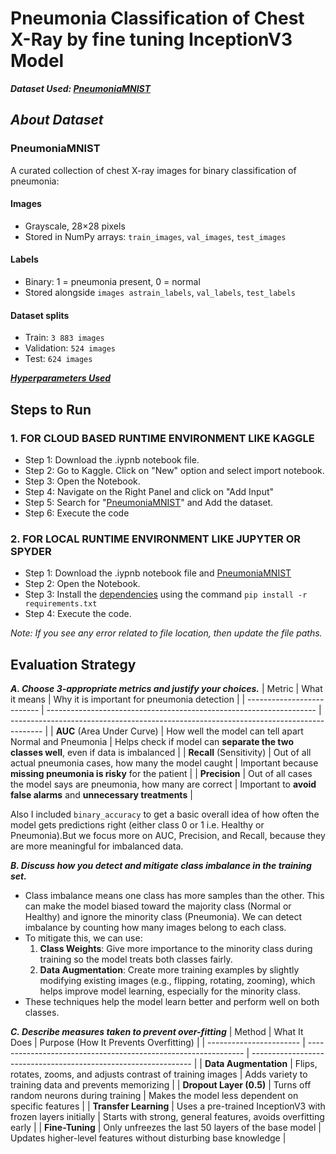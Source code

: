 # Pneumonia Classification of Chest X-Ray by fine tuning InceptionV3 Model

***Dataset Used: [PneumoniaMNIST](https://www.kaggle.com/datasets/rijulshr/pneumoniamnist)***

## ***About Dataset***

### **PneumoniaMNIST**
A curated collection of chest X-ray images for binary classification of pneumonia:
#### Images
- Grayscale, 28×28 pixels
- Stored in NumPy arrays: ```train_images```, ```val_images```, ```test_images```
#### Labels
- Binary: 1 = pneumonia present, 0 = normal
- Stored alongside ```images astrain_labels```, ```val_labels```, ```test_labels```
#### Dataset splits
- Train: ```3 883 images```
- Validation: ```524 images```
- Test: ```624 images```

***[Hyperparameters Used](https://github.com/shuvamR/Pneumonia_Classification-Chest_X-Ray/blob/main/note.md)***
## Steps to Run

### 1. FOR CLOUD BASED RUNTIME ENVIRONMENT LIKE KAGGLE
* Step 1: Download the .iypnb notebook file.
* Step 2: Go to Kaggle. Click on "New" option and select import notebook.
* Step 3: Open the Notebook.
* Step 4: Navigate on the Right Panel and click on "Add Input"
* Step 5: Search for "[PneumoniaMNIST](https://www.kaggle.com/datasets/rijulshr/pneumoniamnist)" and Add the dataset.
* Step 6: Execute the code
  
### 2. FOR LOCAL RUNTIME ENVIRONMENT LIKE JUPYTER OR SPYDER
*  Step 1: Download the .iypnb notebook file and [PneumoniaMNIST](https://www.kaggle.com/datasets/rijulshr/pneumoniamnist)
*  Step 2: Open the Notebook.
*  Step 3: Install the [dependencies](https://github.com/shuvamR/Pneumonia_Classification-Chest_X-Ray/blob/main/requirements.txt) using the command ```pip install -r requirements.txt```
*  Step 4: Execute the code.

*Note: If you see any error related to file location, then update the file paths.*


## Evaluation Strategy 

***A. Choose 3-appropriate metrics and justify your choices.***
| Metric                     | What it means                                    | Why it is important for pneumonia detection                                            |
| -------------------------- | ------------------------------------------------------------------- | -------------------------------------------------------------------------------------- |
| **AUC** (Area Under Curve) | How well the model can tell apart Normal and Pneumonia              | Helps check if model can **separate the two classes well**, even if data is imbalanced |
| **Recall** (Sensitivity)   | Out of all actual pneumonia cases, how many the model caught        | Important because **missing pneumonia is risky** for the patient                       |
| **Precision**              | Out of all cases the model says are pneumonia, how many are correct | Important to **avoid false alarms** and **unnecessary treatments**                     |

Also I included ```binary_accuracy``` to get a basic overall idea of how often the model gets predictions right (either class 0 or 1 i.e. Healthy or Pneumonia).But we focus more on AUC, Precision, and Recall, because they are more meaningful for imbalanced data.

***B. Discuss how you detect and mitigate class imbalance in the training set.***
* Class imbalance means one class has more samples than the other. This can make the model biased toward the majority class (Normal or Healthy) and ignore the minority class (Pneumonia). We can detect imbalance by counting how many images belong to each class.
* To mitigate this, we can use:
    1. **Class Weights**: Give more importance to the minority class during training so the model treats both classes fairly.
    2. **Data Augmentation**: Create more training examples by slightly modifying existing images (e.g., flipping, rotating, zooming), which helps improve model learning, especially for the minority class.
* These techniques help the model learn better and perform well on both classes.

***C. Describe measures taken to prevent over-fitting***
| Method                  | What It Does                            | Purpose (How It Prevents Overfitting)                           |
| ----------------------- | -------------------------------------------------------------- | --------------------------------------------------------------- |
| **Data Augmentation**   | Flips, rotates, zooms, and adjusts contrast of training images | Adds variety to training data and prevents memorizing           |
| **Dropout Layer (0.5)** | Turns off random neurons during training                       | Makes the model less dependent on specific features             |
| **Transfer Learning**   | Uses a pre-trained InceptionV3 with frozen layers initially    | Starts with strong, general features, avoids overfitting early  |
| **Fine-Tuning** | Only unfreezes the last 50 layers of the base model            | Updates higher-level features without disturbing base knowledge |



